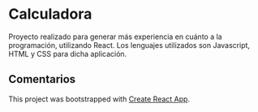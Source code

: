 # Calculadora

Proyecto realizado para generar más experiencia en cuánto a la programación, utilizando React. Los lenguajes utilizados son Javascript, HTML y CSS para dicha aplicación.

## Comentarios

This project was bootstrapped with [Create React App](https://github.com/facebook/create-react-app).


